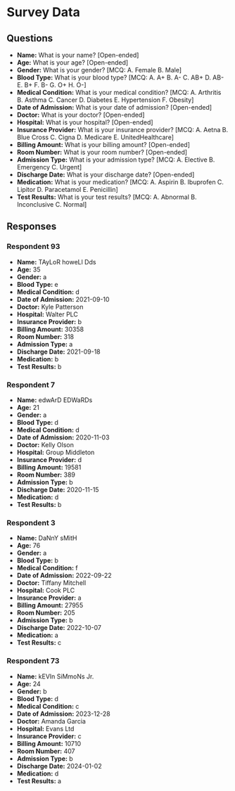 # Survey Data

## Questions

- **Name:** What is your name? [Open-ended]
- **Age:** What is your age? [Open-ended]
- **Gender:** What is your gender? [MCQ: A. Female B. Male]
- **Blood Type:** What is your blood type? [MCQ: A. A+ B. A- C. AB+ D. AB- E. B+ F. B- G. O+ H. O-]
- **Medical Condition:** What is your medical condition? [MCQ: A. Arthritis B. Asthma C. Cancer D. Diabetes E. Hypertension F. Obesity]
- **Date of Admission:** What is your date of admission? [Open-ended]
- **Doctor:** What is your doctor? [Open-ended]
- **Hospital:** What is your hospital? [Open-ended]
- **Insurance Provider:** What is your insurance provider? [MCQ: A. Aetna B. Blue Cross C. Cigna D. Medicare E. UnitedHealthcare]
- **Billing Amount:** What is your billing amount? [Open-ended]
- **Room Number:** What is your room number? [Open-ended]
- **Admission Type:** What is your admission type? [MCQ: A. Elective B. Emergency C. Urgent]
- **Discharge Date:** What is your discharge date? [Open-ended]
- **Medication:** What is your medication? [MCQ: A. Aspirin B. Ibuprofen C. Lipitor D. Paracetamol E. Penicillin]
- **Test Results:** What is your test results? [MCQ: A. Abnormal B. Inconclusive C. Normal]

## Responses

### Respondent 93

- **Name:** TAyLoR howeLl Dds
- **Age:** 35
- **Gender:** a
- **Blood Type:** e
- **Medical Condition:** d
- **Date of Admission:** 2021-09-10
- **Doctor:** Kyle Patterson
- **Hospital:** Walter PLC
- **Insurance Provider:** b
- **Billing Amount:** 30358
- **Room Number:** 318
- **Admission Type:** a
- **Discharge Date:** 2021-09-18
- **Medication:** b
- **Test Results:** b

### Respondent 7

- **Name:** edwArD EDWaRDs
- **Age:** 21
- **Gender:** a
- **Blood Type:** d
- **Medical Condition:** d
- **Date of Admission:** 2020-11-03
- **Doctor:** Kelly Olson
- **Hospital:** Group Middleton
- **Insurance Provider:** d
- **Billing Amount:** 19581
- **Room Number:** 389
- **Admission Type:** b
- **Discharge Date:** 2020-11-15
- **Medication:** d
- **Test Results:** b

### Respondent 3

- **Name:** DaNnY sMitH
- **Age:** 76
- **Gender:** a
- **Blood Type:** b
- **Medical Condition:** f
- **Date of Admission:** 2022-09-22
- **Doctor:** Tiffany Mitchell
- **Hospital:** Cook PLC
- **Insurance Provider:** a
- **Billing Amount:** 27955
- **Room Number:** 205
- **Admission Type:** b
- **Discharge Date:** 2022-10-07
- **Medication:** a
- **Test Results:** c

### Respondent 73

- **Name:** kEVIn SiMmoNs Jr.
- **Age:** 24
- **Gender:** b
- **Blood Type:** d
- **Medical Condition:** c
- **Date of Admission:** 2023-12-28
- **Doctor:** Amanda Garcia
- **Hospital:** Evans Ltd
- **Insurance Provider:** c
- **Billing Amount:** 10710
- **Room Number:** 407
- **Admission Type:** b
- **Discharge Date:** 2024-01-02
- **Medication:** d
- **Test Results:** a

